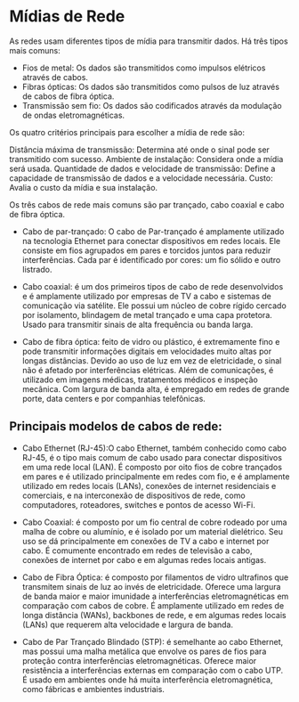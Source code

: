 # Mídias de Rede

As redes usam diferentes tipos de mídia para transmitir dados. Há três tipos mais comuns:

* Fios de metal: Os dados são transmitidos como impulsos elétricos através de cabos.
* Fibras ópticas: Os dados são transmitidos como pulsos de luz através de cabos de fibra óptica.
* Transmissão sem fio: Os dados são codificados através da modulação de ondas eletromagnéticas.

Os quatro critérios principais para escolher a mídia de rede são:

Distância máxima de transmissão: Determina até onde o sinal pode ser transmitido com sucesso.
Ambiente de instalação: Considera onde a mídia será usada.
Quantidade de dados e velocidade de transmissão: Define a capacidade de transmissão de dados e a velocidade necessária.
Custo: Avalia o custo da mídia e sua instalação.

Os três cabos de rede mais comuns são par trançado, cabo coaxial e cabo de fibra óptica.

* Cabo de par-trançado: O cabo de Par-trançado é amplamente utilizado na tecnologia Ethernet para conectar dispositivos em redes locais. Ele consiste em fios agrupados em pares e torcidos juntos para reduzir 
interferências. Cada par é identificado por cores: um fio sólido e outro listrado.

* Cabo coaxial: é um dos primeiros tipos de cabo de rede desenvolvidos e é amplamente utilizado por empresas de TV a cabo e sistemas de comunicação via satélite. Ele possui um núcleo de cobre rígido cercado por 
isolamento, blindagem de metal trançado e uma capa protetora. Usado para transmitir sinais de alta frequência ou banda larga.

* Cabo de fibra óptica: feito de vidro ou plástico, é extremamente fino e pode transmitir informações digitais em velocidades muito altas por longas distâncias. Devido ao uso de luz em vez de eletricidade, 
o sinal não é afetado por interferências elétricas. Além de comunicações, é utilizado em imagens médicas, tratamentos médicos e inspeção mecânica. Com largura de banda alta, é empregado em redes de grande porte, 
data centers e por companhias telefônicas.

## Principais modelos de cabos de rede:

* Cabo Ethernet (RJ-45):O cabo Ethernet, também conhecido como cabo RJ-45, é o tipo mais comum de cabo usado para conectar dispositivos em uma rede local (LAN). É composto por oito fios de cobre trançados em 
pares e é utilizado principalmente em redes com fio, e é amplamente utilizado em redes locais (LANs), conexões de internet residenciais e comerciais, e na interconexão de dispositivos de rede, como computadores, 
roteadores, switches e pontos de acesso Wi-Fi.

* Cabo Coaxial: é composto por um fio central de cobre rodeado por uma malha de cobre ou alumínio, e é isolado por um material dielétrico. Seu uso se dá principalmente em conexões de TV a cabo e internet por cabo.
É comumente encontrado em redes de televisão a cabo, conexões de internet por cabo e em algumas redes locais antigas.

* Cabo de Fibra Óptica: é composto por filamentos de vidro ultrafinos que transmitem sinais de luz ao invés de eletricidade. Oferece uma largura de banda maior e maior imunidade a interferências eletromagnéticas 
em comparação com cabos de cobre. É amplamente utilizado em redes de longa distância (WANs), backbones de rede, e em algumas redes locais (LANs) que requerem alta velocidade e largura de banda.

* Cabo de Par Trançado Blindado (STP): é semelhante ao cabo Ethernet, mas possui uma malha metálica que envolve os pares de fios para proteção contra interferências eletromagnéticas. Oferece maior resistência a 
interferências externas em comparação com o cabo UTP. É usado em ambientes onde há muita interferência eletromagnética, como fábricas e ambientes industriais.

